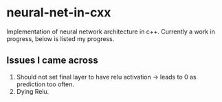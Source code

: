 # neural-net-in-cxx
Implementation of neural network architecture in c++. Currently a work in progress, below is listed my progress.


## Issues I came across
1) Should not set final layer to have relu activation -> leads to 0 as prediction too often.
2) Dying Relu.
